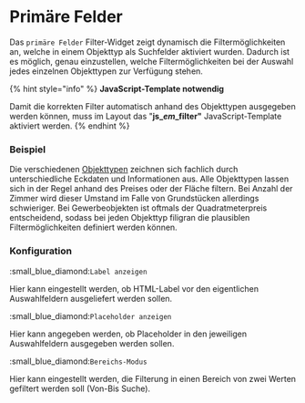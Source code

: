 # Primäre Felder

Das `primäre Felder` Filter-Widget zeigt dynamisch die Filtermöglichkeiten an, welche in einem Objekttyp als Suchfelder aktiviert wurden. Dadurch ist es möglich, genau einzustellen, welche Filtermöglichkeiten bei der Auswahl jedes einzelnen Objekttypen zur Verfügung stehen.

{% hint style="info" %}
**JavaScript-Template notwendig**

Damit die korrekten Filter automatisch anhand des Objekttypen ausgegeben werden können, muss im Layout das "**js\_**_**em**_**\_filter"** JavaScript-Template aktiviert werden.
{% endhint %}

### Beispiel

Die verschiedenen [Objekttypen](../../objekttypen/objekttypen.md) zeichnen sich fachlich durch unterschiedliche Eckdaten und Informationen aus. Alle Objekttypen lassen sich in der Regel anhand des Preises oder der Fläche filtern. Bei Anzahl der Zimmer wird dieser Umstand im Falle von Grundstücken allerdings schwieriger. Bei Gewerbeobjekten ist oftmals der Quadratmeterpreis entscheidend, sodass bei jeden Objekttyp filigran die plausiblen Filtermöglichkeiten definiert werden können.

### Konfiguration

:small\_blue\_diamond:`Label anzeigen`

Hier kann eingestellt werden, ob HTML-Label vor den eigentlichen Auswahlfeldern ausgeliefert werden sollen.

:small\_blue\_diamond:`Placeholder anzeigen`

Hier kann angegeben werden, ob Placeholder in den jeweiligen Auswahlfeldern ausgegeben werden sollen.&#x20;

:small\_blue\_diamond:`Bereichs-Modus`

Hier kann eingestellt werden, die Filterung in einen Bereich von zwei Werten gefiltert werden soll (Von-Bis Suche).
